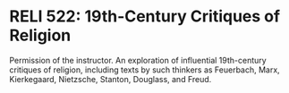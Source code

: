 # RELI 522: 19th-Century Critiques of Religion

Permission of the instructor. An exploration of influential 19th-century critiques of religion, including texts by such thinkers as Feuerbach, Marx, Kierkegaard, Nietzsche, Stanton, Douglass, and Freud.
